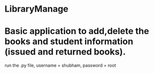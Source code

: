 # LibraryManage
# Basic application to add,delete the books and student information (issued and returned books).
run the .py file, username = shubham, password = root
